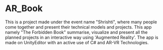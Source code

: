 # AR_Book
This is a project made under the event name "Shrishti", where many people come together and present their technical models and projects.
This app namely "The Forbidden Book" summarise, visualize and present all the planned projects in an interactive way using 'Augmented Reality'.
The app is made on UnityEditor with an active use of C# and AR-VR Technologies.
